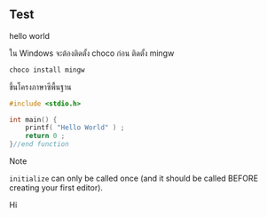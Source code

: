 ## Test
hello world

ใน Windows จะต้องติดตั้ง choco ก่อน
ติดตั้ง mingw

```bash
choco install mingw
```

ขึ้นโครงภาษาซีพื้นฐาน
```c++
#include <stdio.h>

int main() {
    printf( "Hello World" ) ;
    return 0 ;
}//end function
```

> [!NOTE]
> `initialize` can only be called once (and it should be called BEFORE creating your first editor).


Hi
